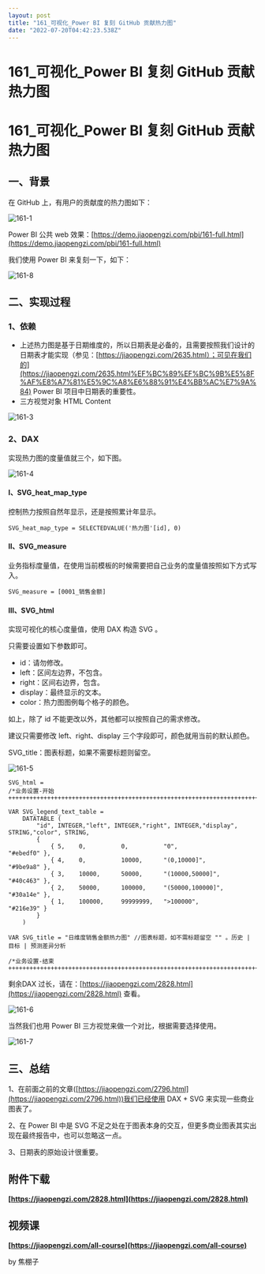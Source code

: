 ```yaml
---
layout: post
title: "161_可视化_Power BI 复刻 GitHub 贡献热力图"
date: "2022-07-20T04:42:23.538Z"
---
```

161\_可视化\_Power BI 复刻 GitHub 贡献热力图
==================================

161\_可视化\_Power BI 复刻 GitHub 贡献热力图
==================================

一、背景
----

在 GitHub 上，有用户的贡献度的热力图如下：

![161-1](https://image.jiaopengzi.com/wp-content/uploads/2022/07/161-1.png)

Power BI 公共 web 效果：[https://demo.jiaopengzi.com/pbi/161-full.html](https://demo.jiaopengzi.com/pbi/161-full.html)

我们使用 Power BI 来复刻一下，如下：

![161-8](https://image.jiaopengzi.com/wp-content/uploads/2022/07/161-8.gif)

二、实现过程
------

### 1、依赖

*   上述热力图是基于日期维度的，所以日期表是必备的，且需要按照我们设计的日期表才能实现（参见：[https://jiaopengzi.com/2635.html）；可见在我们的](https://jiaopengzi.com/2635.html%EF%BC%89%EF%BC%9B%E5%8F%AF%E8%A7%81%E5%9C%A8%E6%88%91%E4%BB%AC%E7%9A%84) Power BI 项目中日期表的重要性。
*   三方视觉对象 HTML Content

![161-3](https://image.jiaopengzi.com/wp-content/uploads/2022/07/161-3.png)

### 2、DAX

实现热力图的度量值就三个，如下图。

![161-4](https://image.jiaopengzi.com/wp-content/uploads/2022/07/161-4.png)

#### Ⅰ、SVG\_heat\_map\_type

控制热力按照自然年显示，还是按照累计年显示。

    SVG_heat_map_type = SELECTEDVALUE('热力图'[id], 0)
    

#### Ⅱ、SVG\_measure

业务指标度量值，在使用当前模板的时候需要把自己业务的度量值按照如下方式写入。

    SVG_measure = [0001_销售金额]
    

#### Ⅲ、SVG\_html

实现可视化的核心度量值，使用 DAX 构造 SVG 。

只需要设置如下参数即可。

*   id：请勿修改。
*   left：区间左边界，不包含。
*   right：区间右边界，包含。
*   display：最终显示的文本。
*   color：热力图图例每个格子的颜色。

如上，除了 id 不能更改以外，其他都可以按照自己的需求修改。

建议只需要修改 left、right、display 三个字段即可，颜色就用当前的默认颜色。

SVG\_title：图表标题，如果不需要标题则留空。

![161-5](https://image.jiaopengzi.com/wp-content/uploads/2022/07/161-5.png)

    SVG_html = 
    /*业务设置-开始++++++++++++++++++++++++++++++++++++++++++++++++++++++++++++++++++++++++++++++++*/
    
    VAR SVG_legend_text_table =
        DATATABLE (
            "id", INTEGER,"left", INTEGER,"right", INTEGER,"display", STRING,"color", STRING,
            {
                { 5,	0, 			0, 			"0", 				"#ebedf0" },
                { 4,	0, 			10000, 		"(0,10000]", 		"#9be9a8" },
                { 3,	10000, 		50000, 		"(10000,50000]", 	"#40c463" },
                { 2,	50000, 		100000, 	"(50000,100000]", 	"#30a14e" },
                { 1,	100000, 	99999999, 	">100000", 			"#216e39" }
            }
        )
    
    VAR SVG_title = "日维度销售金额热力图" //图表标题，如不需标题留空 "" 。历史 | 目标 | 预测差异分析
    
    /*业务设置-结束++++++++++++++++++++++++++++++++++++++++++++++++++++++++++++++++++++++++++++++++*/
    

剩余DAX 过长，请在：[https://jiaopengzi.com/2828.html](https://jiaopengzi.com/2828.html) 查看。

![161-6](https://image.jiaopengzi.com/wp-content/uploads/2022/07/161-6.png)

当然我们也用 Power BI 三方视觉来做一个对比，根据需要选择使用。

![161-7](https://image.jiaopengzi.com/wp-content/uploads/2022/07/161-7.png)

三、总结
----

1、在前面之前的文章([https://jiaopengzi.com/2796.html](https://jiaopengzi.com/2796.html))我们已经使用 DAX + SVG 来实现一些商业图表了。

2、在 Power BI 中是 SVG 不足之处在于图表本身的交互，但更多商业图表其实出现在最终报告中，也可以忽略这一点。

3、日期表的原始设计很重要。

附件下载
----

**[https://jiaopengzi.com/2828.html](https://jiaopengzi.com/2828.html)**

视频课
---

**[https://jiaopengzi.com/all-course](https://jiaopengzi.com/all-course)**

by 焦棚子